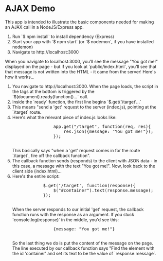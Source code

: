 <h1>AJAX Demo</h1>
<div>
	This app is intended to illustrate the basic components needed for making an AJAX call in a NodeJS/Express app.
</div>
<div>
	<ol>
		<li>Run `$ npm install` to install dependency (Express)</li>
		<li>Start your app with `$ npm start` (or `$ nodemon`, if you have installed nodemon)</li>
		<li>Navigate to http://localhost:3000</li>
	</ol>
</div>
<div>
	When you navigate to localhost:3000, you'll see the message "You got me!" displayed on the page - but if you look at `public/index.html`, you'll see that that message is not written into the HTML - it came from the server!  Here's how it works...</br>
	<ol>
		<li>
			You navigate to http://localhost:3000. When the page loads, the script in the tags at the bottom is triggered by the `$(document).ready(function()...` call.
		</li>
		<li>
			Inside the `ready` function, the first line begins `$.get('/target'...`
		</li>
		<li>
			This means "send a 'get' request to the server (index.js), pointing at the `/target` route.
		</li>
		<li>Here's what the relevant piece of index.js looks like:
			<pre>
				app.get("/target", function(req, res){
					res.json({message: "You got me!"});
				});
			</pre>
			This basically says "when a 'get' request comes in for the route `/target`, fire off the callback function".
		</li>
		<li>
			The callback function sends (responds) to the client with JSON data - in this case, a message with the text "You got me!". Now, look back to the client side (index.html)...
		</li>
		<li>
			Here's the entire script:
			<pre>
			$.get('/target', function(response){
				$("#container").text(response.message);
			});
			</pre>
			When the server responds to our initial 'get' request, the callback function runs with the response as an argument. If you stuck `console.log(response)` in the middle, you'd see this:
			<pre>
				{message: "You got me!"}
			</pre>
			So the last thing we do is put the content of the message on the page. The line executed by our callback function says "Find the element with the id 'container' and set its text to be the value of `response.message`.
		</li>
	</ol>
</div>
